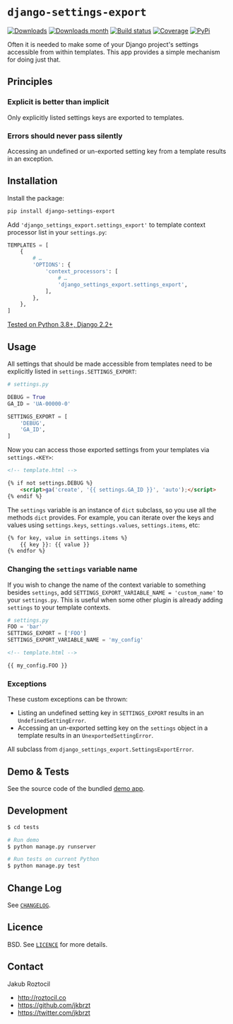 # `django-settings-export`


[![Downloads](https://static.pepy.tech/badge/django-settings-export)](https://pepy.tech/project/django-settings-export)
[![Downloads month](https://static.pepy.tech/badge/django-settings-export/month)](https://pepy.tech/project/django-settings-export)
[![Build status](https://github.com/jkbrzt/django-settings-export/workflows/Build/badge.svg)](https://github.com/jkbrzt/django-settings-export/actions)
[![Coverage](https://coveralls.io/repos/jkbrzt/django-settings-export/badge.svg?branch=master)](https://coveralls.io/r/jkbrzt/django-settings-export?branch=master)
[![PyPi](https://badge.fury.io/py/django-settings-export.svg)](https://pypi.python.org/pypi/django-settings-export)


Often it is needed to make some of your Django project's settings
accessible from within templates. This app provides a simple mechanism
for doing just that.


## Principles

### Explicit is better than implicit

Only explicitly listed settings keys are exported to templates.

### Errors should never pass silently

Accessing an undefined or un-exported setting key from a template results in an exception.




## Installation

Install the package:

```bash
pip install django-settings-export
```

Add `'django_settings_export.settings_export'` to  template context processor list in your `settings.py`:

```python
TEMPLATES = [
    {
        # …
        'OPTIONS': {
            'context_processors': [
                # …
                'django_settings_export.settings_export',
            ],
        },
    },
]
```

[Tested on Python 3.8+, Django 2.2+](.github/workflows/test.yml)

## Usage

All settings that should be made accessible from templates need to be
explicitly listed in `settings.SETTINGS_EXPORT`:


```python
# settings.py

DEBUG = True
GA_ID = 'UA-00000-0'

SETTINGS_EXPORT = [
    'DEBUG',
    'GA_ID',
]
```



Now you can access those exported settings from your templates
via `settings.<KEY>`:


```html
<!-- template.html -->

{% if not settings.DEBUG %}
    <script>ga('create', '{{ settings.GA_ID }}', 'auto');</script>
{% endif %}
```

The `settings` variable is an instance of `dict` subclass, so
you use all the methods `dict` provides. For example, you can iterate over
the keys and values using `settings.keys`, `settings.values`,
`settings.items`, etc:

```html
{% for key, value in settings.items %}
    {{ key }}: {{ value }}
{% endfor %}
```


### Changing the `settings` variable name

If you wish to change the name of the context variable to something besides
`settings`, add `SETTINGS_EXPORT_VARIABLE_NAME = 'custom_name'`
to your `settings.py`. This is useful when some other plugin is already adding
`settings` to your template contexts.


```python
# settings.py
FOO = 'bar'
SETTINGS_EXPORT = ['FOO']
SETTINGS_EXPORT_VARIABLE_NAME = 'my_config'
```


```html
<!-- template.html -->

{{ my_config.FOO }}
```

### Exceptions

These custom exceptions can be thrown:

* Listing an undefined setting key in `SETTINGS_EXPORT` results in an `UndefinedSettingError`.
* Accessing an un-exported setting key on the `settings` object in a template results in an `UnexportedSettingError`.

All subclass from `django_settings_export.SettingsExportError`.

## Demo & Tests

See the source code of the bundled [demo app](https://github.com/jkbrzt/django-settings-export/tree/master/tests).


## Development


```bash
$ cd tests

# Run demo
$ python manage.py runserver

# Run tests on current Python
$ python manage.py test
```


## Change Log

See [`CHANGELOG`](https://github.com/jkbrzt/django-settings-export/blob/master/CHANGELOG.rst).


## Licence

BSD. See [`LICENCE`](https://github.com/jkbrzt/django-settings-export/tree/master/LICENCE) for more details.


## Contact


Jakub Roztocil

* http://roztocil.co
* https://github.com/jkbrzt
* https://twitter.com/jkbrzt



